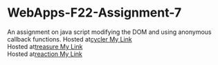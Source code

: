 # WebApps-F22-Assignment-7
An assignment on java script modifying the DOM and using anonymous callback functions.
Hosted at[cycler My Link](https://44-563-web-apps-f22.github.io/44563-webapps-assignment-7-KeerthiKamani6/cycler.html)<br>
Hosted at[treasure My Link](https://44-563-web-apps-f22.github.io/44563-webapps-assignment-7-KeerthiKamani6/treasure.html)<br>
Hosted at[reaction My Link](https://44-563-web-apps-f22.github.io/44563-webapps-assignment-7-KeerthiKamani6/reaction.html)<br>